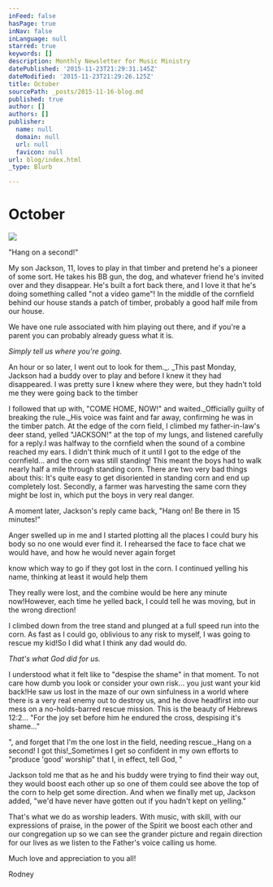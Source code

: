 ```yaml
---
inFeed: false
hasPage: true
inNav: false
inLanguage: null
starred: true
keywords: []
description: Monthly Newsletter for Music Ministry
datePublished: '2015-11-23T21:29:31.145Z'
dateModified: '2015-11-23T21:29:26.125Z'
title: October
sourcePath: _posts/2015-11-16-blog.md
published: true
author: []
authors: []
publisher:
  name: null
  domain: null
  url: null
  favicon: null
url: blog/index.html
_type: Blurb

---
```

# October
![](https://the-grid-user-content.s3-us-west-2.amazonaws.com/38f06028-3eba-4d81-bdc3-fbc754036ccb.png)

"Hang on a second!"

My son Jackson, 11, loves to play in that timber and pretend he's a pioneer of some sort. He takes his BB gun, the dog, and whatever friend he's invited over and they disappear. He's built a fort back there, and I love it that he's doing something called "not a video game"!
In the middle of the cornfield behind our house stands a patch of timber, probably a good half mile from our house.

We have one rule associated with him playing out there, and if you're a parent you can probably already guess what it is.

_Simply tell us where you're going._

An hour or so later, I went out to look for them._. _This past Monday, Jackson had a buddy over to play and before I knew it they had disappeared. I was pretty sure I knew where they were, but they hadn't told me they were going back to the timber

I followed that up with, "COME HOME, NOW!" and waited._Officially guilty of breaking the rule._His voice was faint and far away, confirming he was in the timber patch. 
At the edge of the corn field, I climbed my father-in-law's deer stand, yelled "JACKSON!" at the top of my lungs, and listened carefully for a reply.I was halfway to the cornfield when the sound of a combine reached my ears. I didn't think much of it until I got to the edge of the cornfield... and the corn was still standing! This meant the boys had to walk nearly half a mile through standing corn. There are two very bad things about this: It's quite easy to get disoriented in standing corn and end up completely lost. Secondly, a farmer was harvesting the same corn they might be lost in, which put the boys in very real danger. 

A moment later, Jackson's reply came back, "Hang on! Be there in 15 minutes!"

Anger swelled up in me and I started plotting all the places I could bury his body so no one would ever find it. I rehearsed the face to face chat we would have, and how he would never again forget 

know which way to go if they got lost in the corn. I continued yelling his name, thinking at least it would help them 

They really were lost, and the combine would be here any minute now!However, each time he yelled back, I could tell he was moving, but in the wrong direction!

I climbed down from the tree stand and plunged at a full speed run into the corn. As fast as I could go, oblivious to any risk to myself, I was going to rescue my kid!So I did what I think any dad would do.

_That's what God did for us._

I understood what it felt like to "despise the shame" in that moment. To not care how dumb you look or consider your own risk... you just want your kid back!He saw us lost in the maze of our own sinfulness in a world where there is a very real enemy out to destroy us, and he dove headfirst into our mess on a no-holds-barred rescue mission. This is the beauty of Hebrews 12:2... "For the joy set before him he endured the cross, despising it's shame..."

", and forget that I'm the one lost in the field, needing rescue._Hang on a second! I got this!_Sometimes I get so confident in my own efforts to "produce 'good' worship" that I, in effect, tell God, "

Jackson told me that as he and his buddy were trying to find their way out, they would boost each other up so one of them could see above the top of the corn to help get some direction. And when we finally met up, Jackson added, "we'd have never have gotten out if you hadn't kept on yelling."

That's what we do as worship leaders. With music, with skill, with our expressions of praise, in the power of the Spirit we boost each other and our congregation up so we can see the grander picture and regain direction for our lives as we listen to the Father's voice calling us home.

Much love and appreciation to you all!

Rodney